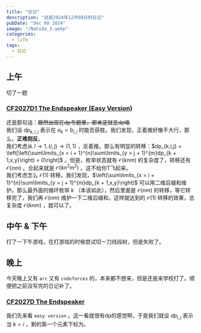 ```yaml
---
title: "日记"
description: "这是2024年12月08日的日记"
pubDate: "Dec 08 2024"
image: "/Nahida_3.webp"
categories:
  - life
tags:
  - 日记
---
```


## 上午
切了一题

### <a href = "https://codeforces.com/problemset/problem/2005/E1" target = "_blank">CF2027D1 The Endspeaker (Easy Version)</a>  
还是那句话：~~既然出现在dp专题里，那肯定就是dp咯~~  
我们设 $dp_{k,i,j}$ 表示在 $a_k = b_{i,j}$ 时能否获胜。我们发现，正着推好像不大行，那么，**正难则反**。  
我们考虑从 $l \rightarrow 1,(i,j) \rightarrow (1,1)$ ，反着推。那么有明显的转移：$dp_{k,i,j} = \left[\left(\sum\limits_{x = i + 1}^{n}\sum\limits_{y = j + 1}^{m}dp_{k + 1,x,y}\right) = 0\right]$ 。但是，枚举状态就有 $\mathcal{O}(knm)$ 的复杂度了，转移还有 $\mathcal{O}(nm)$ 。合起来就是 $\mathcal{O}(kn^2m^2)$ 。这不给你T飞起来。  
我们考虑怎么 $\mathcal{O}(1)$ 转移。我们发现，$\left(\sum\limits_{x = i + 1}^{n}\sum\limits_{y = j + 1}^{m}dp_{k + 1,x,y}\right)$ 可以用二维后缀和维护。那么最外面的循环枚举 $k$ （本该如此），然后里面是 $\mathcal{O}(nm)$ 的转移，等它转移完了，我们再 $\mathcal{O}(nm)$ 维护一下二维后缀和，这样就达到的 $\mathcal{O}(1)$ 转移的效果，总复杂度 $\mathcal{O}(knm)$ ，就可以了。

## 中午 & 下午
打了一下午游戏，在打游戏的时候尝试切一刀线段树，但是失败了。

## 晚上
今天晚上又有 `arc` 又有 `codeforces` 的，本来都不想来，但是还是来学校打了。顺便把之前没写完的日记补了。

### <a href = "http://codeforces.com/problemset/problem/2027/D2" target = "_blank">CF2027D The Endspeaker</a>  
我们先来看 `easy version` 。这一看就很有dp的感觉啊，于是我们就设 $dp_{i,j}$ 表示当 $k = i$ ，剩的第一个元素下标为。